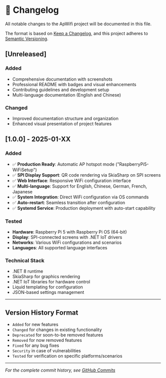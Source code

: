 # 📝 Changelog

All notable changes to the ApWifi project will be documented in this file.

The format is based on [Keep a Changelog](https://keepachangelog.com/en/1.0.0/),
and this project adheres to [Semantic Versioning](https://semver.org/spec/v2.0.0.html).

## [Unreleased]

### Added
- Comprehensive documentation with screenshots
- Professional README with badges and visual enhancements
- Contributing guidelines and development setup
- Multi-language documentation (English and Chinese)

### Changed
- Improved documentation structure and organization
- Enhanced visual presentation of project features

## [1.0.0] - 2025-01-XX

### Added
- ✅ **Production Ready**: Automatic AP hotspot mode ("RaspberryPi5-WiFiSetup")
- ✅ **SPI Display Support**: QR code rendering via SkiaSharp on SPI screens
- ✅ **Web Interface**: Responsive WiFi configuration interface
- ✅ **Multi-language**: Support for English, Chinese, German, French, Japanese
- ✅ **System Integration**: Direct WiFi configuration via OS commands
- ✅ **Auto-restart**: Seamless transition after configuration
- ✅ **Systemd Service**: Production deployment with auto-start capability

### Tested
- **Hardware**: Raspberry Pi 5 with Raspberry Pi OS (64-bit)
- **Display**: SPI-connected screens with .NET IoT drivers
- **Networks**: Various WiFi configurations and scenarios
- **Languages**: All supported language interfaces

### Technical Stack
- .NET 8 runtime
- SkiaSharp for graphics rendering
- .NET IoT libraries for hardware control
- Liquid templating for configuration
- JSON-based settings management

---

## Version History Format

- `Added` for new features
- `Changed` for changes in existing functionality  
- `Deprecated` for soon-to-be removed features
- `Removed` for now removed features
- `Fixed` for any bug fixes
- `Security` in case of vulnerabilities
- `Tested` for verification on specific platforms/scenarios

---

*For the complete commit history, see [GitHub Commits](https://github.com/maker-community/PiWiFiAP/commits/main)*

